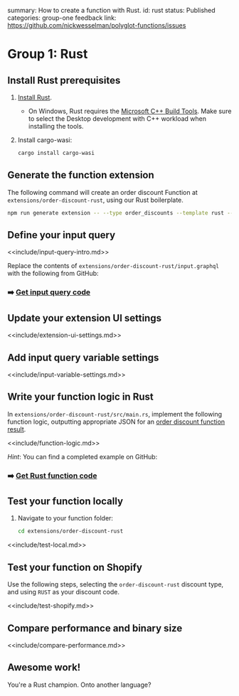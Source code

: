 summary: How to create a function with Rust.
id: rust
status: Published
categories: group-one
feedback link: https://github.com/nickwesselman/polyglot-functions/issues

# Group 1: Rust

## Install Rust prerequisites

1. [Install Rust](https://www.rust-lang.org/tools/install).
    - On Windows, Rust requires the [Microsoft C++ Build Tools](https://learn.microsoft.com/en-us/windows/dev-environment/rust/setup). Make sure to select the Desktop development with C++ workload when installing the tools.
1. Install cargo-wasi:

    ```bash
    cargo install cargo-wasi
    ```

## Generate the function extension

The following command will create an order discount Function at `extensions/order-discount-rust`, using our Rust boilerplate.

```bash
npm run generate extension -- --type order_discounts --template rust --name order-discount-rust
```

## Define your input query

<<include/input-query-intro.md>>

Replace the contents of `extensions/order-discount-rust/input.graphql` with the following from GitHub:

### ➡️ [Get input query code](https://github.com/nickwesselman/polyglot-functions/blob/main/app/extensions/order-discount-rust/input.graphql)

## Update your extension UI settings

<<include/extension-ui-settings.md>>

## Add input query variable settings

<<include/input-variable-settings.md>>

## Write your function logic in Rust

In `extensions/order-discount-rust/src/main.rs`, implement the following function logic, outputting appropriate JSON for an [order discount function result](https://shopify.dev/docs/api/functions/reference/order-discounts/graphql/functionresult).

<<include/function-logic.md>>

_Hint_: You can find a completed example on GitHub:

### ➡️ [Get Rust function code](https://github.com/nickwesselman/polyglot-functions/blob/main/app/extensions/order-discount-rust/src/main.rs)

## Test your function locally

1. Navigate to your function folder:

    ```bash
    cd extensions/order-discount-rust
    ```

<<include/test-local.md>>

## Test your function on Shopify

Use the following steps, selecting the `order-discount-rust` discount type, and using `RUST` as your discount code.

<<include/test-shopify.md>>

## Compare performance and binary size

<<include/compare-performance.md>>

## Awesome work!

You're a Rust champion. Onto another language?